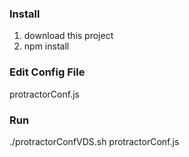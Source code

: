 ### Install ####
1. download this project
2. npm install
### Edit Config File ###
protractorConf.js

### Run ###
./protractorConfVDS.sh protractorConf.js

